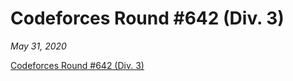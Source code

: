 <h1>Codeforces Round #642 (Div. 3)</h1>

*May 31, 2020*

[Codeforces Round #642 (Div. 3)](https://codeforces.com/contest/1353)

